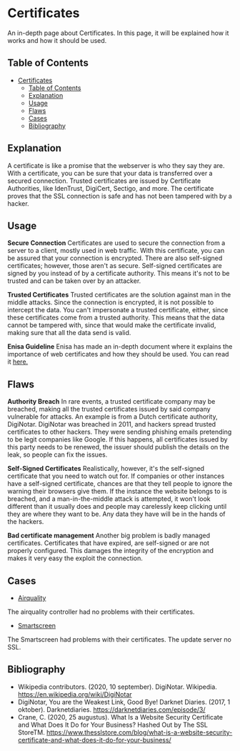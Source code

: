 # Certificates

An in-depth page about Certificates. In this page, it will be explained how it works and how it should be used.

## Table of Contents

- [Certificates](#certificates)
  - [Table of Contents](#table-of-contents)
  - [Explanation](#explanation)
  - [Usage](#usage)
  - [Flaws](#flaws)
  - [Cases](#cases)
  - [Bibliography](#bibliography)

## Explanation

A certificate is like a promise that the webserver is who they say they are. With a certificate, you can be sure that your data is transferred over a secured connection. Trusted certificates are issued by Certificate Authorities, like IdenTrust, DigiCert, Sectigo, and more. The certificate proves that the SSL connection is safe and has not been tampered with by a hacker.

## Usage

**Secure Connection**
Certificates are used to secure the connection from a server to a client, mostly used in web traffic. With this certificate, you can be assured that your connection is encrypted. There are also self-signed certificates; however, those aren't as secure. Self-signed certificates are signed by you instead of by a certificate authority. This means it's not to be trusted and can be taken over by an attacker.

**Trusted Certificates**
Trusted certificates are the solution against man in the middle attacks. Since the connection is encrypted, it is not possible to intercept the data. You can't impersonate a trusted certificate, either, since these certificates come from a trusted authority. This means that the data cannot be tampered with, since that would make the certificate invalid, making sure that all the data send is valid.

**Enisa Guideline**
Enisa has made an in-depth document where it explains the importance of web certificates and how they should be used. You can read it [here.](assets/pdf/EnisaWebCertificateGuidelines.pdf)

## Flaws

**Authority Breach**
In rare events, a trusted certificate company may be breached, making all the trusted certificates issued by said company vulnerable for attacks. An example is from a Dutch certificate authority, DigiNotar. DigiNotar was breached in 2011, and hackers spread trusted certificates to other hackers. They were sending phishing emails pretending to be legit companies like Google. If this happens, all certificates issued by this party needs to be renewed, the issuer should publish the details on the leak, so people can fix the issues.

**Self-Signed Certificates**
Realistically, however, it's the self-signed certificate that you need to watch out for. If companies or other instances have a self-signed certificate, chances are that they tell people to ignore the warning their browsers give them. If the instance the website belongs to is breached, and a man-in-the-middle attack is attempted, it won't look different than it usually does and people may carelessly keep clicking until they are where they want to be. Any data they have will be in the hands of the hackers.

**Bad certificate management**
Another big problem is badly managed certificates. Certificates that have expired, are self-signed or are not properly configured. This damages the integrity of the encryption and makes it very easy the exploit the connection.

## Cases

- [Airquality](cases/airquality#Vulnerabilities)

The airquality controller had no problems with their certificates.

- [Smartscreen](cases/smartscreen#Vulnerabilities)

The Smartscreen had problems with their certificates. The update server no SSL.

## Bibliography

- Wikipedia contributors. (2020, 10 september). DigiNotar. Wikipedia. https://en.wikipedia.org/wiki/DigiNotar
- DigiNotar, You are the Weakest Link, Good Bye! Darknet Diaries. (2017, 1 oktober). Darknetdiaries. https://darknetdiaries.com/episode/3/
- Crane, C. (2020, 25 augustus). What Is a Website Security Certificate and What Does It Do for Your Business? Hashed Out by The SSL StoreTM. https://www.thesslstore.com/blog/what-is-a-website-security-certificate-and-what-does-it-do-for-your-business/